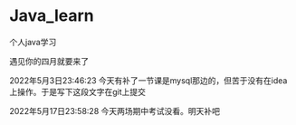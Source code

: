 # Java_learn
个人java学习

遇见你的四月就要来了



2022年5月3日23:46:23	今天有补了一节课是mysql那边的，但苦于没有在idea上操作。于是写下这段文字在git上提交

2022年5月17日23:58:28 今天两场期中考试没看。明天补吧
